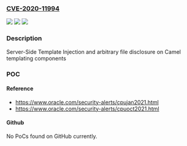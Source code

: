 ### [CVE-2020-11994](https://cve.mitre.org/cgi-bin/cvename.cgi?name=CVE-2020-11994)
![](https://img.shields.io/static/v1?label=Product&message=Apache%20Camel&color=blue)
![](https://img.shields.io/static/v1?label=Version&message=n%2Fa&color=blue)
![](https://img.shields.io/static/v1?label=Vulnerability&message=Server-Side%20Template%20Injection%20and%20arbitrary%20file%20disclosure&color=brighgreen)

### Description

Server-Side Template Injection and arbitrary file disclosure on Camel templating components

### POC

#### Reference
- https://www.oracle.com/security-alerts/cpujan2021.html
- https://www.oracle.com/security-alerts/cpuoct2021.html

#### Github
No PoCs found on GitHub currently.

